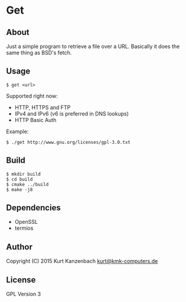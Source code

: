 # Get #

## About ##

Just a simple program to retrieve a file over a URL. Basically it does
the same thing as BSD's fetch.

## Usage ##

    $ get <url>

Supported right now:
- HTTP, HTTPS and FTP
- IPv4 and IPv6 (v6 is preferred in DNS lookups)
- HTTP Basic Auth

Example:

    $ ./get http://www.gnu.org/licenses/gpl-3.0.txt

## Build ##

    $ mkdir build
    $ cd build
    $ cmake ../build
    $ make -j8

## Dependencies ##

- OpenSSL
- termios

## Author ##

Copyright (C) 2015 Kurt Kanzenbach <kurt@kmk-computers.de>

## License ##

GPL Version 3
